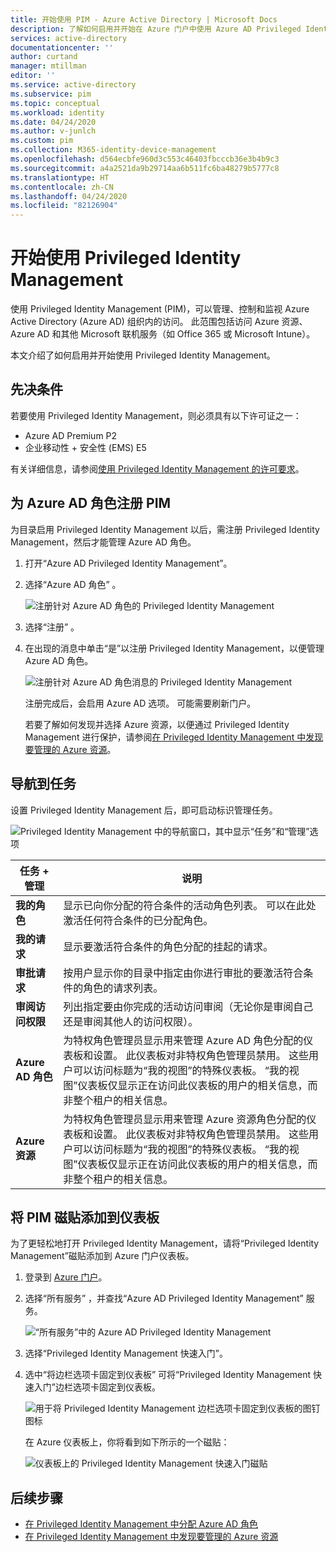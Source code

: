 ```yaml
---
title: 开始使用 PIM - Azure Active Directory | Microsoft Docs
description: 了解如何启用并开始在 Azure 门户中使用 Azure AD Privileged Identity Management (PIM)。
services: active-directory
documentationcenter: ''
author: curtand
manager: mtillman
editor: ''
ms.service: active-directory
ms.subservice: pim
ms.topic: conceptual
ms.workload: identity
ms.date: 04/24/2020
ms.author: v-junlch
ms.custom: pim
ms.collection: M365-identity-device-management
ms.openlocfilehash: d564ecbfe960d3c553c46403fbcccb36e3b4b9c3
ms.sourcegitcommit: a4a2521da9b29714aa6b511fc6ba48279b5777c8
ms.translationtype: HT
ms.contentlocale: zh-CN
ms.lasthandoff: 04/24/2020
ms.locfileid: "82126904"
---
```

# <a name="start-using-privileged-identity-management"></a>开始使用 Privileged Identity Management

使用 Privileged Identity Management (PIM)，可以管理、控制和监视 Azure Active Directory (Azure AD) 组织内的访问。 此范围包括访问 Azure 资源、Azure AD 和其他 Microsoft 联机服务（如 Office 365 或 Microsoft Intune）。

本文介绍了如何启用并开始使用 Privileged Identity Management。

## <a name="prerequisites"></a>先决条件

若要使用 Privileged Identity Management，则必须具有以下许可证之一：

- Azure AD Premium P2
- 企业移动性 + 安全性 (EMS) E5

有关详细信息，请参阅[使用 Privileged Identity Management 的许可要求](subscription-requirements.md)。

## <a name="sign-up-pim-for-azure-ad-roles"></a>为 Azure AD 角色注册 PIM

为目录启用 Privileged Identity Management 以后，需注册 Privileged Identity Management，然后才能管理 Azure AD 角色。

1. 打开“Azure AD Privileged Identity Management”。 

1. 选择“Azure AD 角色”  。

    ![注册针对 Azure AD 角色的 Privileged Identity Management](./media/pim-getting-started/sign-up-pim-azure-ad-roles.png)

1. 选择“注册”  。

1. 在出现的消息中单击“是”以注册 Privileged Identity Management，以便管理 Azure AD 角色。 

    ![注册针对 Azure AD 角色消息的 Privileged Identity Management](./media/pim-getting-started/sign-up-pim-message.png)

    注册完成后，会启用 Azure AD 选项。 可能需要刷新门户。

    若要了解如何发现并选择 Azure 资源，以便通过 Privileged Identity Management 进行保护，请参阅[在 Privileged Identity Management 中发现要管理的 Azure 资源](pim-resource-roles-discover-resources.md)。

## <a name="navigate-to-your-tasks"></a>导航到任务

设置 Privileged Identity Management 后，即可启动标识管理任务。

![Privileged Identity Management 中的导航窗口，其中显示“任务”和“管理”选项](./media/pim-getting-started/pim-quickstart-tasks.png)

| 任务 + 管理 | 说明 |
| --- | --- |
| **我的角色**  | 显示已向你分配的符合条件的活动角色列表。 可以在此处激活任何符合条件的已分配角色。 |
| **我的请求** | 显示要激活符合条件的角色分配的挂起的请求。 |
| **审批请求** | 按用户显示你的目录中指定由你进行审批的要激活符合条件的角色的请求列表。 |
| **审阅访问权限** | 列出指定要由你完成的活动访问审阅（无论你是审阅自己还是审阅其他人的访问权限）。 |
| **Azure AD 角色** | 为特权角色管理员显示用来管理 Azure AD 角色分配的仪表板和设置。 此仪表板对非特权角色管理员禁用。 这些用户可以访问标题为“我的视图”的特殊仪表板。 “我的视图”仪表板仅显示正在访问此仪表板的用户的相关信息，而非整个租户的相关信息。 |
| **Azure 资源** | 为特权角色管理员显示用来管理 Azure 资源角色分配的仪表板和设置。 此仪表板对非特权角色管理员禁用。 这些用户可以访问标题为“我的视图”的特殊仪表板。 “我的视图”仪表板仅显示正在访问此仪表板的用户的相关信息，而非整个租户的相关信息。 |

## <a name="add-a-pim-tile-to-the-dashboard"></a>将 PIM 磁贴添加到仪表板

为了更轻松地打开 Privileged Identity Management，请将“Privileged Identity Management”磁贴添加到 Azure 门户仪表板。

1. 登录到 [Azure 门户](https://portal.azure.cn/)。

1. 选择“所有服务”  ，并查找“Azure AD Privileged Identity Management”  服务。

    ![“所有服务”中的 Azure AD Privileged Identity Management](./media/pim-getting-started/pim-all-services-find.png)

1. 选择“Privileged Identity Management 快速入门”。

1. 选中“将边栏选项卡固定到仪表板”  可将“Privileged Identity Management 快速入门”边栏选项卡固定到仪表板。

    ![用于将 Privileged Identity Management 边栏选项卡固定到仪表板的图钉图标](./media/pim-getting-started/pim-quickstart-pin-to-dashboard.png)

    在 Azure 仪表板上，你将看到如下所示的一个磁贴：

    ![仪表板上的 Privileged Identity Management 快速入门磁贴](./media/pim-getting-started/pim-quickstart-dashboard-tile.png)

## <a name="next-steps"></a>后续步骤

- [在 Privileged Identity Management 中分配 Azure AD 角色](pim-how-to-add-role-to-user.md)
- [在 Privileged Identity Management 中发现要管理的 Azure 资源](pim-resource-roles-discover-resources.md)

